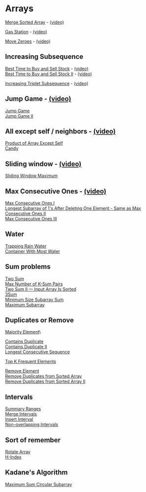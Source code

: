 # Arrays

[Merge Sorted Array](https://leetcode.com/problems/merge-sorted-array/) - [(video)](https://youtu.be/E3FeuICmpRk?si=z_ennZw0FqcbNwyZ)

[Gas Station](https://leetcode.com/problems/gas-station/) - [(video)](https://youtu.be/rDxDXlRmxag?si=zPwDBONx1auk9D5D)

[Move Zeroes](https://leetcode.com/problems/move-zeroes/) - [(video)](https://youtu.be/aCRpvdurAJw?si=oKggqnB_jYOH3oBk)

## Increasing Subsequence

[Best Time to Buy and Sell Stock](https://leetcode.com/problems/best-time-to-buy-and-sell-stock/) - [(video)](https://youtu.be/aZ9VX2CrZJU)\
[Best Time to Buy and Sell Stock II](https://leetcode.com/problems/best-time-to-buy-and-sell-stock-ii/) - [(video)](https://youtu.be/aZ9VX2CrZJU)

[Increasing Triplet Subsequence](https://leetcode.com/problems/increasing-triplet-subsequence/) - [(video)](https://youtu.be/LSfdQy1l-EY)

## Jump Game - [(video)](https://youtu.be/FGvdklR4IjM)

[Jump Game](https://leetcode.com/problems/jump-game/)\
[Jump Game II](https://leetcode.com/problems/jump-game-ii/)

## All except self / neighbors - [(video)](https://youtu.be/rkRTUpSThgk)

[Product of Array Except Self](https://leetcode.com/problems/product-of-array-except-self/)\
[Candy](https://leetcode.com/problems/candy/)

## Sliding window - [(video)](https://youtu.be/dpzHAcs9J3k)

[Sliding Window Maximum](https://leetcode.com/problems/sliding-window-maximum/)

## Max Consecutive Ones - [(video)](https://youtu.be/Np8gon1E8Ss)

[Max Consecutive Ones I](https://leetcode.com/problems/max-consecutive-ones/)\
[Longest Subarray of 1's After Deleting One Element - Same as Max Consecutive Ones II](https://leetcode.com/problems/longest-subarray-of-1s-after-deleting-one-element/)\
[Max Consecutive Ones III](https://leetcode.com/problems/max-consecutive-ones-iii/)

## Water

[Trapping Rain Water](https://leetcode.com/problems/trapping-rain-water/)\
[Container With Most Water](https://leetcode.com/problems/container-with-most-water/)

## Sum problems

[Two Sum](https://leetcode.com/problems/two-sum/)\
[Max Number of K-Sum Pairs](https://leetcode.com/problems/max-number-of-k-sum-pairs/)\
[Two Sum II — Input Array Is Sorted](https://leetcode.com/problems/two-sum-ii-input-array-is-sorted/)\
[3Sum](https://leetcode.com/problems/3sum/)\
[Minimum Size Subarray Sum](https://leetcode.com/problems/minimum-size-subarray-sum/)\
[Maximum Subarray](https://leetcode.com/problems/maximum-subarray/)

## Duplicates or Remove

[Majority Element](https://leetcode.com/problems/majority-element/)\

[Contains Duplicate](https://leetcode.com/problems/contains-duplicate/)\
[Contains Duplicate II](https://leetcode.com/problems/contains-duplicate-ii/)\
[Longest Consecutive Sequence](https://leetcode.com/problems/longest-consecutive-sequence/)

[Top K Frequent Elements](https://leetcode.com/problems/top-k-frequent-elements/)

[Remove Element](https://leetcode.com/problems/remove-element/)\
[Remove Duplicates from Sorted Array](https://leetcode.com/problems/remove-duplicates-from-sorted-array/)\
[Remove Duplicates from Sorted Array II](https://leetcode.com/problems/remove-duplicates-from-sorted-array-ii/)

## Intervals

[Summary Ranges](https://leetcode.com/problems/summary-ranges/)\
[Merge Intervals](https://leetcode.com/problems/merge-intervals/)\
[Insert Interval](https://leetcode.com/problems/insert-interval/)\
[Non-overlapping Intervals](https://leetcode.com/problems/non-overlapping-intervals/)

## Sort of remember

[Rotate Array](https://leetcode.com/problems/rotate-array/)\
[H-Index](https://leetcode.com/problems/h-index/)

## Kadane's Algorithm

[Maximum Sum Circular Subarray](https://leetcode.com/problems/maximum-sum-circular-subarray/)
